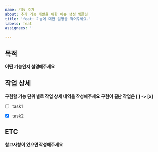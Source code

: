 ```yaml
---
name: 기능 추가
about: 추가 기능 개발을 위한 이슈 생성 템플릿
title: 'feat: 기능에 대한 설명을 적어주세요.'
labels: feat
assignees: ''

---
```


## 목적
**어떤 기능인지 설명해주세요**

>>


## 작업 상세
**구현할 기능 단위 별로 작업 상세 내역을 작성해주세요**
**구현이 끝난 작업은 [ ] -> [x]**

- [ ] task1
- [x] task2


## ETC
**참고사항이 있으면 작성해주세요**

>>
